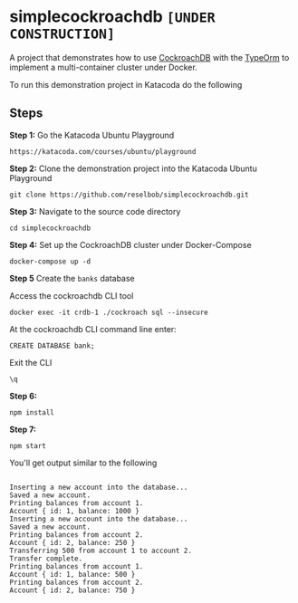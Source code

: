 # simplecockroachdb `[UNDER CONSTRUCTION]`

A project that demonstrates how to use [CockroachDB](cockroachlabs.com) with the [TypeOrm](https://typeorm.io/#/) to implement a multi-container cluster under Docker.

To run this demonstration project in Katacoda do the following

## Steps

**Step 1:** Go the Katacoda Ubuntu Playground

`https://katacoda.com/courses/ubuntu/playground`

**Step 2:** Clone the demonstration project into the Katacoda Ubuntu Playground

`git clone https://github.com/reselbob/simplecockroachdb.git`

**Step 3:** Navigate to the source code directory

`cd simplecockroachdb`

**Step 4:** Set up the CockroachDB cluster under Docker-Compose

`docker-compose up -d`

**Step 5** Create the `banks` database

Access the cockroachdb CLI tool

`docker exec -it crdb-1 ./cockroach sql --insecure`

At the cockroachdb CLI command line enter:

`CREATE DATABASE bank;`

Exit the CLI

`\q`

**Step 6:**

`npm install`

**Step 7:**

`npm start`

You'll get output similar to the following

```text

Inserting a new account into the database...
Saved a new account.
Printing balances from account 1.
Account { id: 1, balance: 1000 }
Inserting a new account into the database...
Saved a new account.
Printing balances from account 2.
Account { id: 2, balance: 250 }
Transferring 500 from account 1 to account 2.
Transfer complete.
Printing balances from account 1.
Account { id: 1, balance: 500 }
Printing balances from account 2.
Account { id: 2, balance: 750 }

```
